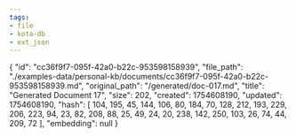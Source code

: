 ```yaml
---
tags:
- file
- kota-db
- ext_json
---
```

{
  "id": "cc36f9f7-095f-42a0-b22c-953598158939",
  "file_path": "./examples-data/personal-kb/documents/cc36f9f7-095f-42a0-b22c-953598158939.md",
  "original_path": "/generated/doc-017.md",
  "title": "Generated Document 17",
  "size": 202,
  "created": 1754608190,
  "updated": 1754608190,
  "hash": [
    104,
    195,
    45,
    144,
    106,
    80,
    184,
    70,
    128,
    212,
    193,
    229,
    206,
    223,
    94,
    23,
    82,
    208,
    88,
    25,
    49,
    24,
    20,
    238,
    142,
    250,
    103,
    26,
    74,
    44,
    209,
    72
  ],
  "embedding": null
}